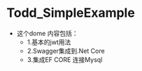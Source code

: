 # Todd_SimpleExample
* 这个dome 内容包括：<br>
   * 1.基本的jwt用法<br>
   * 2.Swagger集成到.Net Core<br>
   * 3.集成EF CORE 连接Mysql<br>
